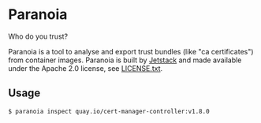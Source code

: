 # Paranoia

Who do you trust?

Paranoia is a tool to analyse and export trust bundles (like "ca certificates") from container images.
Paranoia is built by [Jetstack](https://jetstack.io) and made available under the Apache 2.0 license, see [LICENSE.txt](LICENSE.txt).

## Usage

```bash
$ paranoia inspect quay.io/cert-manager-controller:v1.8.0
```
